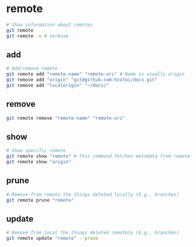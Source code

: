 # remote

```sh
# Show information about remotes
git remote
git remote -v # verbose
```

## add

```sh
# Add/remove remote
git remote add "remote-name" "remote-uri" # Name is usually origin
git remove add "origin" "git@github.com:hvitoi/docs.git"
git remove add "localorigin" "~/docs/"
```

## remove

```sh
git remote remove "remote-name" "remote-uri"
```

## show

```sh
# Show specific remote
git remote show "remote" # This command fetches metadata from remote
git remote show "origin"
```

## prune

```sh
# Remove from remote the things deleted locally (E.g., branches)
git remote prune "remote"
```

## update

```sh
# Remove from local the things deleted remotely (E.g., branches)
git remote update "remote" --prune
```
